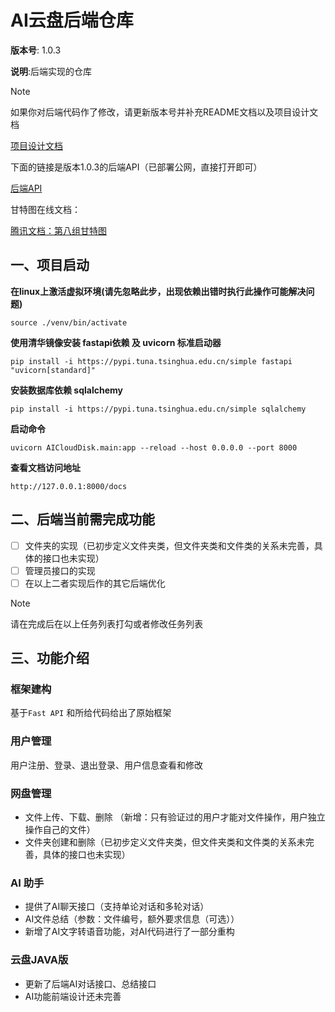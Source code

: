 # AI云盘后端仓库

**版本号**: 1.0.3

**说明**:后端实现的仓库

> [!NOTE]
>
> 如果你对后端代码作了修改，请更新版本号并补充README文档以及项目设计文档
>
> [项目设计文档](https://docs.qq.com/doc/DWENkYmJudmpzTHR1?scene=665ee40978d603bf2a0ba7bbwd6Ss1)

下面的链接是版本1.0.3的后端API（已部署公网，直接打开即可）

[后端API](http://115.29.186.14:8000/docs)

甘特图在线文档：

[腾讯文档：第八组甘特图](https://docs.qq.com/sheet/DRmJadHlabXlLY2h0?tab=000001)

## 一、项目启动

**在linux上激活虚拟环境(请先忽略此步，出现依赖出错时执行此操作可能解决问题)**

```
source ./venv/bin/activate
```

**使用清华镜像安装 fastapi依赖 及  uvicorn 标准启动器**

```
pip install -i https://pypi.tuna.tsinghua.edu.cn/simple fastapi "uvicorn[standard]"
```

**安装数据库依赖 sqlalchemy**

```
pip install -i https://pypi.tuna.tsinghua.edu.cn/simple sqlalchemy
```

**启动命令**

```
uvicorn AICloudDisk.main:app --reload --host 0.0.0.0 --port 8000
```

**查看文档访问地址**

```
http://127.0.0.1:8000/docs
```

## 二、后端当前需完成功能

- [ ] 文件夹的实现（已初步定义文件夹类，但文件夹类和文件类的关系未完善，具体的接口也未实现）
- [ ] 管理员接口的实现
- [ ] 在以上二者实现后作的其它后端优化

> [!NOTE]
>
> 请在完成后在以上任务列表打勾或者修改任务列表

## 三、功能介绍

### 框架建构

基于`Fast API` 和所给代码给出了原始框架

### **用户管理**

用户注册、登录、退出登录、用户信息查看和修改

### 网盘管理

- 文件上传、下载、删除 （新增：只有验证过的用户才能对文件操作，用户独立操作自己的文件）
- 文件夹创建和删除（已初步定义文件夹类，但文件夹类和文件类的关系未完善，具体的接口也未实现）

### AI 助手

- 提供了AI聊天接口（支持单论对话和多轮对话）
- AI文件总结（参数：文件编号，额外要求信息（可选））
- 新增了AI文字转语音功能，对AI代码进行了一部分重构

### 云盘JAVA版
- 更新了后端AI对话接口、总结接口
- AI功能前端设计还未完善

